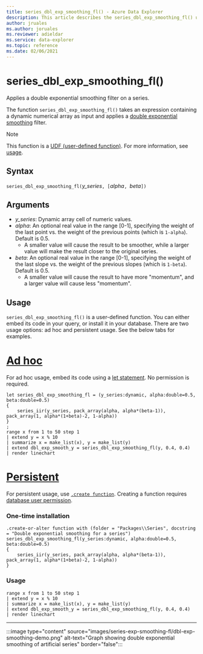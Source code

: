 ```yaml
---
title: series_dbl_exp_smoothing_fl() - Azure Data Explorer
description: This article describes the series_dbl_exp_smoothing_fl() user-defined function in Azure Data Explorer.
author: jruales
ms.author: joruales
ms.reviewer: adieldar
ms.service: data-explorer
ms.topic: reference
ms.date: 02/06/2021
---
```

# series_dbl_exp_smoothing_fl()

Applies a double exponential smoothing filter on a series.

The function `series_dbl_exp_smoothing_fl()` takes an expression containing a dynamic numerical array as input and applies a [double exponential smoothing](https://en.wikipedia.org/wiki/Exponential_smoothing#Double_exponential_smoothing) filter.

> [!NOTE]
> This function is a [UDF (user-defined function)](../query/functions/user-defined-functions.md). For more information, see [usage](#usage).
## Syntax

`series_dbl_exp_smoothing_fl(`*y_series*`, [`*alpha*`, `*beta*`])`

## Arguments

* *y_series*: Dynamic array cell of numeric values.
* *alpha*: An optional real value in the range [0-1], specifying the weight of the last point vs. the weight of the previous points (which is `1-alpha`). Default is 0.5.
  * A smaller value will cause the result to be smoother, while a larger value will make the result closer to the original series.
* *beta*: An optional real value in the range [0-1], specifying the weight of the last slope vs. the weight of the previous slopes (which is `1-beta`). Default is 0.5.
  * A smaller value will cause the result to have more "momentum", and a larger value will cause less "momentum".

## Usage

`series_dbl_exp_smoothing_fl()` is a user-defined function. You can either embed its code in your query, or install it in your database. There are two usage options: ad hoc and persistent usage. See the below tabs for examples.

# [Ad hoc](#tab/adhoc)

For ad hoc usage, embed its code using a [let statement](../query/letstatement.md). No permission is required.

<!-- csl: https://help.kusto.windows.net:443/Samples -->
```kusto
let series_dbl_exp_smoothing_fl = (y_series:dynamic, alpha:double=0.5, beta:double=0.5)
{
    series_iir(y_series, pack_array(alpha, alpha*(beta-1)), pack_array(1, alpha*(1+beta)-2, 1-alpha))
}
;
range x from 1 to 50 step 1
| extend y = x % 10
| summarize x = make_list(x), y = make_list(y)
| extend dbl_exp_smooth_y = series_dbl_exp_smoothing_fl(y, 0.4, 0.4) 
| render linechart
```

# [Persistent](#tab/persistent)

For persistent usage, use [`.create function`](../management/create-function.md). Creating a function requires [database user permission](../management/access-control/role-based-authorization.md).

### One-time installation

<!-- csl: https://help.kusto.windows.net:443/Samples -->
```kusto
.create-or-alter function with (folder = "Packages\\Series", docstring = "Double exponential smoothing for a series")
series_dbl_exp_smoothing_fl(y_series:dynamic, alpha:double=0.5, beta:double=0.5)
{
    series_iir(y_series, pack_array(alpha, alpha*(beta-1)), pack_array(1, alpha*(1+beta)-2, 1-alpha))
}
```

### Usage

<!-- csl: https://help.kusto.windows.net:443/Samples -->
```kusto
range x from 1 to 50 step 1
| extend y = x % 10
| summarize x = make_list(x), y = make_list(y)
| extend dbl_exp_smooth_y = series_dbl_exp_smoothing_fl(y, 0.4, 0.4) 
| render linechart
```

---

:::image type="content" source="images/series-exp-smoothing-fl/dbl-exp-smoothing-demo.png" alt-text="Graph showing double exponential smoothing of artificial series" border="false":::
